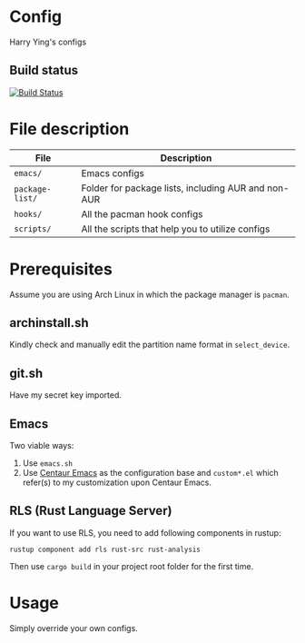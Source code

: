 # Config
Harry Ying's configs
## Build status
[![Build Status](https://travis-ci.org/LEXUGE/config.svg?branch=master)](https://travis-ci.org/LEXUGE/config)

# File description
File | Description
--- | ---
`emacs/` | Emacs configs
`package-list/` | Folder for package lists, including AUR and non-AUR
`hooks/` | All the pacman hook configs
`scripts/` | All the scripts that help you to utilize configs

# Prerequisites
Assume you are using Arch Linux in which the package manager is `pacman`.
## archinstall.sh
Kindly check and manually edit the partition name format in `select_device`.
## git.sh
Have my secret key imported.
## Emacs
Two viable ways:
1. Use `emacs.sh`
2. Use [Centaur Emacs](https://github.com/seagle0128/.emacs.d) as the configuration
base and `custom*.el` which refer(s) to my customization upon Centaur Emacs.
## RLS (Rust Language Server)
If you want to use RLS, you need to add following components in rustup:
```
rustup component add rls rust-src rust-analysis
```
Then use `cargo build` in your project root folder for the first time.

# Usage
Simply override your own configs.
